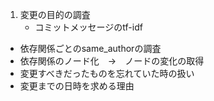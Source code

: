 1. 変更の目的の調査
   * コミットメッセージのtf-idf
* 依存関係ごとのsame_authorの調査
* 依存関係のノード化　→　ノードの変化の取得
* 変更すべきだったものを忘れていた時の扱い
* 変更までの日時を求める理由
